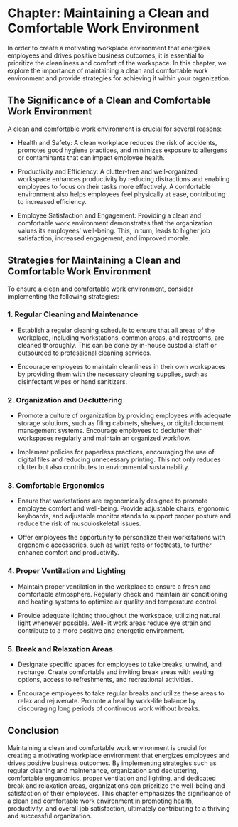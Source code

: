 Chapter: Maintaining a Clean and Comfortable Work Environment
=============================================================

In order to create a motivating workplace environment that energizes employees and drives positive business outcomes, it is essential to prioritize the cleanliness and comfort of the workspace. In this chapter, we explore the importance of maintaining a clean and comfortable work environment and provide strategies for achieving it within your organization.

The Significance of a Clean and Comfortable Work Environment
------------------------------------------------------------

A clean and comfortable work environment is crucial for several reasons:

* Health and Safety: A clean workplace reduces the risk of accidents, promotes good hygiene practices, and minimizes exposure to allergens or contaminants that can impact employee health.

* Productivity and Efficiency: A clutter-free and well-organized workspace enhances productivity by reducing distractions and enabling employees to focus on their tasks more effectively. A comfortable environment also helps employees feel physically at ease, contributing to increased efficiency.

* Employee Satisfaction and Engagement: Providing a clean and comfortable work environment demonstrates that the organization values its employees' well-being. This, in turn, leads to higher job satisfaction, increased engagement, and improved morale.

Strategies for Maintaining a Clean and Comfortable Work Environment
-------------------------------------------------------------------

To ensure a clean and comfortable work environment, consider implementing the following strategies:

### 1. Regular Cleaning and Maintenance

* Establish a regular cleaning schedule to ensure that all areas of the workplace, including workstations, common areas, and restrooms, are cleaned thoroughly. This can be done by in-house custodial staff or outsourced to professional cleaning services.

* Encourage employees to maintain cleanliness in their own workspaces by providing them with the necessary cleaning supplies, such as disinfectant wipes or hand sanitizers.

### 2. Organization and Decluttering

* Promote a culture of organization by providing employees with adequate storage solutions, such as filing cabinets, shelves, or digital document management systems. Encourage employees to declutter their workspaces regularly and maintain an organized workflow.

* Implement policies for paperless practices, encouraging the use of digital files and reducing unnecessary printing. This not only reduces clutter but also contributes to environmental sustainability.

### 3. Comfortable Ergonomics

* Ensure that workstations are ergonomically designed to promote employee comfort and well-being. Provide adjustable chairs, ergonomic keyboards, and adjustable monitor stands to support proper posture and reduce the risk of musculoskeletal issues.

* Offer employees the opportunity to personalize their workstations with ergonomic accessories, such as wrist rests or footrests, to further enhance comfort and productivity.

### 4. Proper Ventilation and Lighting

* Maintain proper ventilation in the workplace to ensure a fresh and comfortable atmosphere. Regularly check and maintain air conditioning and heating systems to optimize air quality and temperature control.

* Provide adequate lighting throughout the workspace, utilizing natural light whenever possible. Well-lit work areas reduce eye strain and contribute to a more positive and energetic environment.

### 5. Break and Relaxation Areas

* Designate specific spaces for employees to take breaks, unwind, and recharge. Create comfortable and inviting break areas with seating options, access to refreshments, and recreational activities.

* Encourage employees to take regular breaks and utilize these areas to relax and rejuvenate. Promote a healthy work-life balance by discouraging long periods of continuous work without breaks.

Conclusion
----------

Maintaining a clean and comfortable work environment is crucial for creating a motivating workplace environment that energizes employees and drives positive business outcomes. By implementing strategies such as regular cleaning and maintenance, organization and decluttering, comfortable ergonomics, proper ventilation and lighting, and dedicated break and relaxation areas, organizations can prioritize the well-being and satisfaction of their employees. This chapter emphasizes the significance of a clean and comfortable work environment in promoting health, productivity, and overall job satisfaction, ultimately contributing to a thriving and successful organization.
